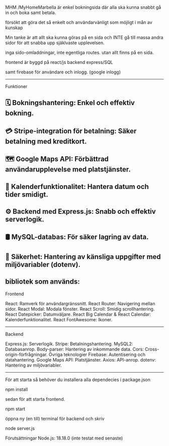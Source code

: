 MHM /MyHomeMarbella är enkel bokningsida där alla ska kunna snabbt gå in och boka samt betala.

försökt att göra det så enkelt och användarvänligt som möjligt i mån av kunskap

Min tanke är att allt ska kunna göras på en sida och INTE gå till massa andra sidor för att snabba upp sjäklvaste upplevelsen.

inga sido-omladdningar, inte egentliga routes. utan allt finns på en sida.

frontend är byggd på react/js
backend express/SQL

samt firebase för användare och inlogg. (google inlogg)

---

Funktioner

## 🗓️ Bokningshantering: Enkel och effektiv bokning.

## 💳 Stripe-integration för betalning: Säker betalning med kreditkort.

## 🗺️ Google Maps API: Förbättrad användarupplevelse med platstjänster.

## 📅 Kalenderfunktionalitet: Hantera datum och tider smidigt.

## ⚙️ Backend med Express.js: Snabb och effektiv serverlogik.

## 🛢️ MySQL-databas: För säker lagring av data.

## 🔐 Säkerhet: Hantering av känsliga uppgifter med miljövariabler (dotenv).

## bibliotek som används:

Frontend

React: Ramverk för användargränssnitt.
React Router: Navigering mellan sidor.
React Modal: Modala fönster.
React Scroll: Smidig scrollhantering.
React Datepicker: Datumväljare.
React Big Calendar & React Calendar: Kalenderfunktionalitet.
React FontAwesome: Ikoner.

---

Backend

Express.js: Serverlogik.
Stripe: Betalningshantering.
MySQL2: Databasanrop.
Body-parser: Hantering av inkommande data.
Cors: Cross-origin-förfrågningar.
Övriga teknologier
Firebase: Autentisering och datahantering.
Google Maps API: Platstjänster.
Axios: API-anrop.
dotenv: Hantering av miljövariabler.

---

För att starta så behöver du installera alla dependecies i package.json

npm install

sedan för att starta frontend.

npm start

öppna ny (en till) terminal för backend och skriv

node server.js

Förutsättningar
Node.js: 18.18.0 (inte testat med senaste)
